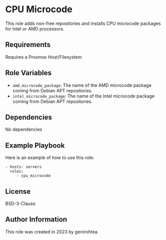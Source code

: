 CPU Microcode
=========

This role adds non-free repositories and installs CPU microcode packages for Intel or AMD processors.

Requirements
------------

Requires a Proxmox Host/Filesystem

Role Variables
--------------

- `amd_microcode_package`: The name of the AMD microcode package coming from Debian APT repositories.
- `intel_microcode_package`: The name of the Intel microcode package coming from Debian APT repositories.

Dependencies
------------

No dependencies

Example Playbook
----------------

Here is an example of how to use this role:

    - hosts: servers
      roles:
         - cpu_microcode

License
-------

BSD-3-Clause

Author Information
------------------

This role was created in 2023 by genirohtea.
